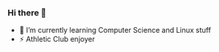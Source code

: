 ### Hi there 👋

<!--
**luisinho-stufufu/luisinho-stufufu** is a ✨ _special_ ✨ repository because its `README.md` (this file) appears on your GitHub profile.

Here are some ideas to get you started:
-->
- 🌱 I’m currently learning Computer Science and Linux stuff
- ⚡ Athletic Club enjoyer


